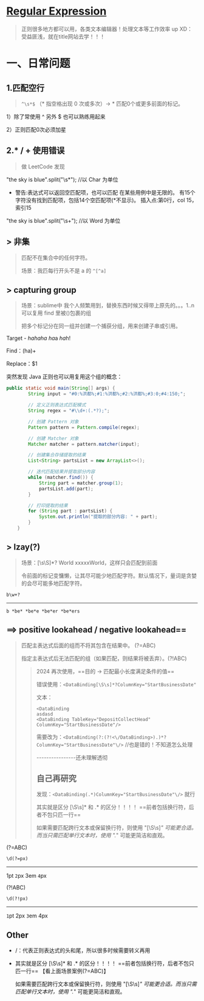 # [Regular Expression](https://regexr-cn.com/)

> 正则很多地方都可以用，各类文本编辑器！处理文本等工作效率 up     XD：受益匪浅，就在title网站去学！！！

# 一、日常问题

## 1.匹配空行

> `^\s*$`                     （* 指空格出现 0 次或多次）->  \* 匹配0个或更多前面的标记。

1）除了常使用 ^ 另外 $ 也可以熟练用起来

2）正则匹配0次必须加星



## 2.* / + 使用错误

> 做 LeetCode 发现

"the sky is blue".split("\\s*");  //以 Char 为单位

* 警告:表达式可以返回空匹配项，也可以匹配
  在某些用例中是无限的。
  有15个字符没有找到匹配项，包括14个空匹配项(*不显示)。
  插入点:第0行，col 15，索引15

"the sky is blue".split("\\s+");  //以 Word 为单位  



## > 非集

> 匹配不在集合中的任何字符。   
>
> 场景：我匹每行开头不是 a 的  `^[^a]`



## > capturing group

> 场景：sublime中 我个人频繁用到，替换东西时候又得带上原先的。。。$1..$n 可以复用 find 里被()包裹的组
>
> 把多个标记分在同一组并创建一个捕获分组，用来创建子串或引用。

Target - *hahaha* *ha*a *ha*h!

Find：(ha)+

Replace：$1



突然发现 Java 正则也可以用复用这个组的概念：

```java
public static void main(String[] args) {
        String input = "#0:%洪都%;#1:%洪都%;#2:%洪都%;#3:0;#4:150;";

        // 定义正则表达式匹配模式
        String regex = "#\\d+:(.*?);";

        // 创建 Pattern 对象
        Pattern pattern = Pattern.compile(regex);

        // 创建 Matcher 对象
        Matcher matcher = pattern.matcher(input);

        // 创建集合存储提取的结果
        List<String> partsList = new ArrayList<>();

        // 迭代匹配结果并提取部分内容
        while (matcher.find()) {
            String part = matcher.group(1);
            partsList.add(part);
        }

        // 打印提取的结果
        for (String part : partsList) {
            System.out.println("提取的部分内容: " + part);
        }
    }
```



## > lzay(?)

> 场景：[\s\S]*? World xxxxxWorld，这样只会匹配到前面
>
> 令前面的标记变慵懒，让其尽可能少地匹配字符。默认情况下，量词是贪婪的会尽可能多地匹配字符。

```
b\w+?
```

------

```
b *be* *be*e *be*er *be*ers
```



## ==> positive lookahead / negative lookahead==

> 匹配主表达式后面的组而不将其包含在结果中。 (?=ABC)
>
> 指定主表达式后无法匹配的组（如果匹配，则结果将被丢弃）。(?!ABC)
>
> > 2024 再次使用，==目的 -> 匹配最小长度满足条件的值==
> >
> > 错误使用：`<DataBinding[\S\s]*?ColumnKey="StartBusinessDate"`
> >
> > 文本：
> >
> > ```
> > <DataBinding
> > asdasd
> > <DataBinding TableKey="DepositCollectHead" ColumnKey="StartBusinessDate"/>
> > ```
> >
> >
> > 需要改为：`<DataBinding(?:(?!<\/DataBinding>).)*?ColumnKey="StartBusinessDate"\/>`     //也是错的！不知道怎么处理
> >
> > ----------------还未理解透彻
> >
> > ## 自己再研究
> >
> > 发现：`<DataBinding(.*)ColumnKey="StartBusinessDate"\/>` 就行
> >
> > 其实就是区分 [\S\s]*  和   .*    的区分！！！！            ==前者包括换行符，后者不包只匹一行==
> >
> > 如果需要匹配跨行文本或保留换行符，则使用 "[\S\s]*" 可能更合适。而当只需匹配单行文本时，使用 ".*" 可能更简洁和直观。

(?=ABC)

```
\d(?=px)
```

------

1pt `2`px 3em `4`px



(?!ABC)

```
\d(?!px)
```

------

`1`pt 2px `3`em 4px









## Other

* /：代表正则表达式的头和尾，所以很多时候需要转义再用

* 其实就是区分 [\S\s]*  和   .*    的区分！！！！            ==前者包括换行符，后者不包只匹一行==          【看上面场景案例(?=ABC)】

  如果需要匹配跨行文本或保留换行符，则使用 "[\S\s]*" 可能更合适。而当只需匹配单行文本时，使用 ".*" 可能更简洁和直观。